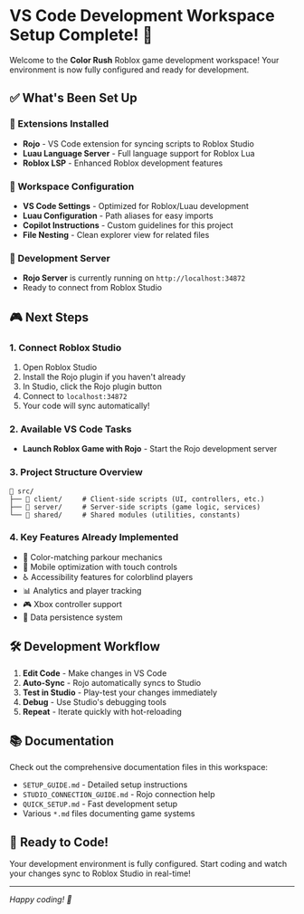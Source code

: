 # VS Code Development Workspace Setup Complete! 🎉

Welcome to the **Color Rush** Roblox game development workspace! Your environment is now fully configured and ready for development.

## ✅ What's Been Set Up

### 🔧 Extensions Installed
- **Rojo** - VS Code extension for syncing scripts to Roblox Studio
- **Luau Language Server** - Full language support for Roblox Lua
- **Roblox LSP** - Enhanced Roblox development features

### 📁 Workspace Configuration
- **VS Code Settings** - Optimized for Roblox/Luau development
- **Luau Configuration** - Path aliases for easy imports
- **Copilot Instructions** - Custom guidelines for this project
- **File Nesting** - Clean explorer view for related files

### 🚀 Development Server
- **Rojo Server** is currently running on `http://localhost:34872`
- Ready to connect from Roblox Studio

## 🎮 Next Steps

### 1. Connect Roblox Studio
1. Open Roblox Studio
2. Install the Rojo plugin if you haven't already
3. In Studio, click the Rojo plugin button
4. Connect to `localhost:34872`
5. Your code will sync automatically!

### 2. Available VS Code Tasks
- **Launch Roblox Game with Rojo** - Start the Rojo development server

### 3. Project Structure Overview
```
📁 src/
├── 📁 client/     # Client-side scripts (UI, controllers, etc.)
├── 📁 server/     # Server-side scripts (game logic, services)
└── 📁 shared/     # Shared modules (utilities, constants)
```

### 4. Key Features Already Implemented
- 🎨 Color-matching parkour mechanics
- 📱 Mobile optimization with touch controls
- ♿ Accessibility features for colorblind players
- 📊 Analytics and player tracking
- 🎮 Xbox controller support
- 💾 Data persistence system

## 🛠 Development Workflow

1. **Edit Code** - Make changes in VS Code
2. **Auto-Sync** - Rojo automatically syncs to Studio
3. **Test in Studio** - Play-test your changes immediately
4. **Debug** - Use Studio's debugging tools
5. **Repeat** - Iterate quickly with hot-reloading

## 📚 Documentation
Check out the comprehensive documentation files in this workspace:
- `SETUP_GUIDE.md` - Detailed setup instructions
- `STUDIO_CONNECTION_GUIDE.md` - Rojo connection help
- `QUICK_SETUP.md` - Fast development setup
- Various `*.md` files documenting game systems

## 🎯 Ready to Code!
Your development environment is fully configured. Start coding and watch your changes sync to Roblox Studio in real-time!

---
*Happy coding! 🚀*
